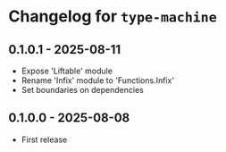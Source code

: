 # Changelog for `type-machine`

## 0.1.0.1 - 2025-08-11

- Expose 'Liftable' module
- Rename 'Infix' module to 'Functions.Infix'
- Set boundaries on dependencies

## 0.1.0.0 - 2025-08-08

- First release
